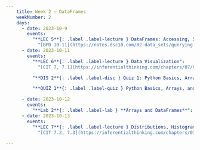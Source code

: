 ```yaml
---
    title: Week 2 – DataFrames
    weekNumber: 2
    days:
      - date: 2023-10-9
        events: 
          "**LEC 5**{: .label .label-lecture } DataFrames: Accessing, Sorting, and Querying":
            "[BPD 10-11](https://notes.dsc10.com/02-data_sets/querying.html)"
      - date: 2023-10-11
        events:
          "**LEC 6**{: .label .label-lecture } Data Visualization":
            "[CIT 7, 7.1](https://inferentialthinking.com/chapters/07/Visualization.html)"

          "**DIS 2**{: .label .label-disc } Quiz 1: Python Basics, Arrays, and DataFrames":    

          "**QUIZ 1**{: .label .label-quiz } Python Basics, Arrays, and DataFrames":

      - date: 2023-10-12
        events:
          "**Lab 2**{: .label .label-lab } **Arrays and DataFrames**":
      - date: 2023-10-13
        events:
          "**LEC 7**{: .label .label-lecture } Distributions, Histograms":
            "[CIT 7.2, 7.3](https://inferentialthinking.com/chapters/07/2/Visualizing_Numerical_Distributions.html)"
            
---
```

